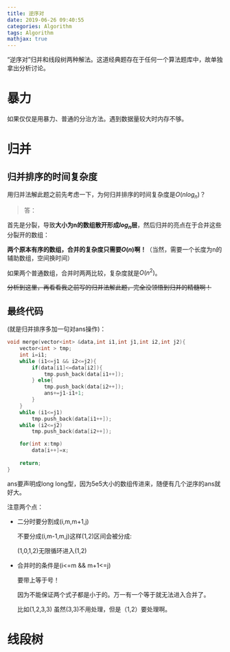 ```yaml
---
title: 逆序对
date: 2019-06-26 09:40:55
categories: Algorithm
tags: Algorithm
mathjax: true
---
```




<!---more--->

“逆序对”归并和线段树两种解法。这道经典题存在于任何一个算法题库中，故单独拿出分析讨论。

# 暴力

如果仅仅是用暴力、普通的分治方法。遇到数据量较大时内存不够。

# 归并

## 归并排序的时间复杂度

用归并法解此题之前先考虑一下，为何归并排序的时间复杂度是$O(nlog_n)$？

> 答：

首先是分裂，导致**大小为n的数组散开形成$log_n$层**，然后归并的亮点在于合并这些分裂开的数组：

**两个原本有序的数组，合并的复杂度只需要$O( n )$啊！**（当然，需要一个长度为n的辅助数组，空间换时间）

如果两个普通数组，合并时两两比较，复杂度就是$O(n^2)$。

~~分析到这里，再看看我之前写的归并法解此题，完全没领悟到归并的精髓啊！~~

## 最终代码

(就是归并排序多加一句对ans操作)：

```c++
void merge(vector<int> &data,int i1,int j1,int i2,int j2){
    vector<int > tmp;
    int i=i1;
    while (i1<=j1 && i2<=j2){
        if(data[i1]<=data[i2]){
            tmp.push_back(data[i1++]);
        } else{
            tmp.push_back(data[i2++]);
            ans+=j1-i1+1;
        }
    }
    while (i1<=j1)
        tmp.push_back(data[i1++]);
    while (i2<=j2)
        tmp.push_back(data[i2++]);

    for(int x:tmp)
        data[i++]=x;
    
    return;
}
```

ans要声明成long long型，因为5e5大小的数组传进来，随便有几个逆序的ans就好大。

注意两个点：

-   二分时要分割成(i,m,m+1,j)

    不要分成(i,m-1,m,j)这样(1,2)区间会被分成:

    (1,0,1,2)无限循环进入(1,2)

-   合并时的条件是(i<=m && m+1<=j)

    要带上等于号！ 

    因为不能保证两个式子都是小于的。万一有一个等于就无法进入合并了。

    比如(1,2,3,3) 虽然(3,3)不用处理，但是（1,2）要处理啊。

# 线段树

